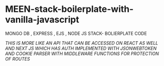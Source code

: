 # MEEN-stack-boilerplate-with-vanilla-javascript

MONGO DB , EXPRESS , EJS , NODE JS STACK- BOLIERPLATE CODE

_THIS IS MORE LIKE AN API THAT CAN BE ACCESSED ON REACT AS WELL AND NEXT JS WHICH HAS AUTH
IMPLEMENTED WITH JSONWEBTOKEN AND COOKIE PARSER WITH MIDDLEWARE FUNCTIONS FOR PROTECTION OF ROUTES_

